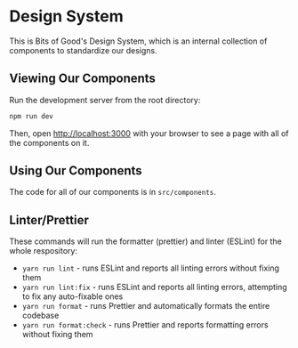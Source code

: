 # Design System
This is Bits of Good's Design System, which is an internal collection of components to standardize our designs.

## Viewing Our Components

Run the development server from the root directory:

```bash
npm run dev
```

Then, open [http://localhost:3000](http://localhost:3000) with your browser to see a page with all of the components on it.

## Using Our Components

The code for all of our components is in `src/components`.

## Linter/Prettier

These commands will run the formatter (prettier) and linter (ESLint) for the whole respository:

- `yarn run lint` - runs ESLint and reports all linting errors without fixing them
- `yarn run lint:fix` - runs ESLint and reports all linting errors, attempting to fix any auto-fixable ones
- `yarn run format` - runs Prettier and automatically formats the entire codebase
- `yarn run format:check` - runs Prettier and reports formatting errors without fixing them